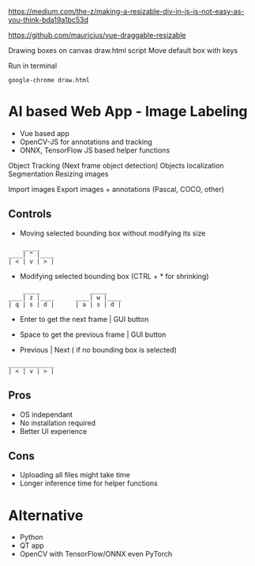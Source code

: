 https://medium.com/the-z/making-a-resizable-div-in-js-is-not-easy-as-you-think-bda19a1bc53d

https://github.com/mauricius/vue-draggable-resizable

Drawing boxes on canvas draw.html script
Move default box with keys

Run in terminal

```
google-chrome draw.html
```

# AI based Web App - Image Labeling

- Vue based app
- OpenCV-JS for annotations and tracking
- ONNX, TensorFlow JS based helper functions

Object Tracking (Next frame object detection)
Objects localization
Segmentation
Resizing images

Import images
Export images + annotations (Pascal, COCO, other)

## Controls

* Moving selected bounding box  without modifying its size
```
    _____
____| ^ |____
| < | v | > |
```
* Modifying selected bounding box (CTRL + * for shrinking) 
```
    _____              _____              
____| z |____      ____| w |____
| q | s | d |      | a | s | d |      
```
* Enter to get the next frame | GUI button

* Space to get the previous frame | GUI button

* Previous | Next ( if no bounding box is selected)
```
_____________
| < | v | > |
```
## Pros

* OS independant
* No installation required
* Better UI experience

## Cons

* Uploading all files might take time
* Longer inference time for helper functions

# Alternative

- Python 
- QT app
- OpenCV with TensorFlow/ONNX even PyTorch